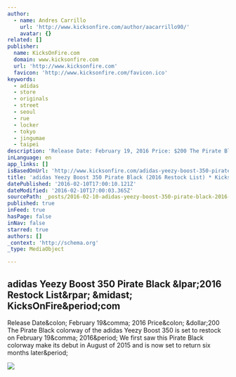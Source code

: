 ```yaml
---
author:
  - name: Andres Carrillo
    url: 'http://www.kicksonfire.com/author/aacarrillo90/'
    avatar: {}
related: []
publisher:
  name: KicksOnFire.com
  domain: www.kicksonfire.com
  url: 'http://www.kicksonfire.com'
  favicon: 'http://www.kicksonfire.com/favicon.ico'
keywords:
  - adidas
  - store
  - originals
  - street
  - seoul
  - rue
  - locker
  - tokyo
  - jingumae
  - taipei
description: 'Release Date: February 19, 2016 Price: $200 The Pirate Black colorway of the adidas Yeezy Boost 350 is set to restock on February 19, 2016. We first saw this Pirate Black colorway make its debut in August of 2015 and is now set to return six months later.'
inLanguage: en
app_links: []
isBasedOnUrl: 'http://www.kicksonfire.com/adidas-yeezy-boost-350-pirate-black-restock/'
title: 'adidas Yeezy Boost 350 Pirate Black (2016 Restock List) * KicksOnFire.com'
datePublished: '2016-02-10T17:00:10.121Z'
dateModified: '2016-02-10T17:00:03.365Z'
sourcePath: _posts/2016-02-10-adidas-yeezy-boost-350-pirate-black-2016-restock-list-ki.md
published: true
inFeed: true
hasPage: false
inNav: false
starred: true
authors: []
_context: 'http://schema.org'
_type: MediaObject

---
```

<article style=""><h1>adidas Yeezy Boost 350 Pirate Black &amp;lpar;2016 Restock List&amp;rpar; &amp;midast; KicksOnFire&amp;period;com</h1><p>Release Date&amp;colon; February 19&amp;comma; 2016 Price&amp;colon; &amp;dollar;200 The Pirate Black colorway of the adidas Yeezy Boost 350 is set to restock on February 19&amp;comma; 2016&amp;period; We first saw this Pirate Black colorway make its debut in August of 2015 and is now set to return six months later&amp;period;</p><img src="http://5.kicksonfire.net/wp-content/uploads/2016/02/Yeezy-Boost-350-Pirate-Black-1.jpg?a87140" /></article>